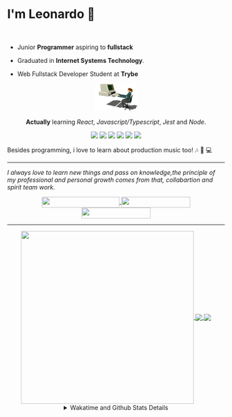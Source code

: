 # I'm Leonardo 🌈
<p align="center">
<img src="https://upload.wikimedia.org/wikipedia/en/thumb/0/05/Flag_of_Brazil.svg/1200px-Flag_of_Brazil.svg.png" width=20 height=15 / >
<img src="https://upload.wikimedia.org/wikipedia/commons/2/2b/Bandeira_do_estado_de_S%C3%A3o_Paulo.svg" width=20 height=15 / >
</p>

- Junior <b>Programmer</b> aspiring to <b>fullstack</b>

- Graduated in <b>Internet Systems Technology</b>.

- Web Fullstack Developer Student at <b>Trybe</b>

<div align="center">

<img src="./img/computer.gif" width="100px">

**Actually** learning _React_, _Javascript/Typescript_, _Jest_ and  _Node_. 

</div>
       
<p align="center">
<img src="https://badges.aleen42.com/src/react.svg">
<img src="https://badges.aleen42.com/src/redux.svg"> 
<img src="https://badges.aleen42.com/src/javascript.svg">
<img src="https://badges.aleen42.com/src/typescript.svg">
<img src="https://badges.aleen42.com/src/jest_1.svg">
<img src="https://badges.aleen42.com/src/node.svg">
<br>
</p>

Besides programming, i love to learn about production music too! :notes: :musical_keyboard: :computer:

* * *

<i>I always love to learn new things and pass on knowledge,the principle of my professional and personal growth comes from that, collabartion and spirit team work.</i><br>

<div align="center">
       
<a href="https://www.linkedin.com/in/lcds90/">
  <img align="center" src="https://img.shields.io/static/v1?logo=linkedin&label=linkedin&message=lcds90&color=blue&style=for-the-badge" height=25 width=180/>
</a>
<a href="http://lcds.me">
  <img align="center" src="https://img.shields.io/static/v1?&label=Portflio&message=site&color=green&style=for-the-badge" height=25 width=160/>
</a>
<a href="mailto:lcds90@gmail.com">
  <img align="center" src="https://img.shields.io/static/v1?&logo=gmail&label=Send&message=Email&color=red&style=for-the-badge" height=25 width=160/>
</a>
       
</div>

* * *

<div align="center">
<a href="https://wakatime.com/@lcds90">
  <img align="center" src="https://github-readme-stats.vercel.app/api/top-langs/?username=lcds90&langs_count=10&theme=gruvbox&layout=compact&include_all_commits=true" height="400px" width="400px"/>
</a>
<a href="https://wakatime.com/@lcds90">
  <img align="center" src="https://github-readme-stats.vercel.app/api?username=lcds90&count_private=true&theme=gruvbox"/>
</a>
<a href="https://wakatime.com/@lcds90">
  <img align="center" src="https://github-readme-stats.vercel.app/api/wakatime?username=lcds90&theme=gruvbox&layout=compact"/>
</a>
       
<details>
       <summary>Wakatime and Github Stats Details</summary>
       <div align="justify">
              
<!--START_SECTION:waka-->
![Profile Views](http://img.shields.io/badge/Profile%20Views-38-blue)

**🐱 My GitHub Data** 

> 🏆 889 Contributions in the Year 2021
 > 
> 📦 545.3 kB Used in GitHub's Storage 
 > 
> 💼 Opted to Hire
 > 
> 📜 56 Public Repositories 
 > 
> 🔑 39 Private Repositories  
 > 
**I'm a Night 🦉** 

```text
🌞 Morning    91 commits     ████░░░░░░░░░░░░░░░░░░░░░   17.47% 
🌆 Daytime    169 commits    ████████░░░░░░░░░░░░░░░░░   32.44% 
🌃 Evening    148 commits    ███████░░░░░░░░░░░░░░░░░░   28.41% 
🌙 Night      113 commits    █████░░░░░░░░░░░░░░░░░░░░   21.69%

```
📅 **I'm Most Productive on Monday** 

```text
Monday       107 commits    █████░░░░░░░░░░░░░░░░░░░░   20.54% 
Tuesday      76 commits     ███░░░░░░░░░░░░░░░░░░░░░░   14.59% 
Wednesday    54 commits     ██░░░░░░░░░░░░░░░░░░░░░░░   10.36% 
Thursday     43 commits     ██░░░░░░░░░░░░░░░░░░░░░░░   8.25% 
Friday       58 commits     ██░░░░░░░░░░░░░░░░░░░░░░░   11.13% 
Saturday     92 commits     ████░░░░░░░░░░░░░░░░░░░░░   17.66% 
Sunday       91 commits     ████░░░░░░░░░░░░░░░░░░░░░   17.47%

```


📊 **This Week I Spent My Time On** 

```text
⌚︎ Time Zone: America/Sao_Paulo

💬 Programming Languages: 
CSS                      7 hrs 13 mins       ████████░░░░░░░░░░░░░░░░░   33.54% 
Markdown                 5 hrs 24 mins       ██████░░░░░░░░░░░░░░░░░░░   25.13% 
JSX                      3 hrs 38 mins       ████░░░░░░░░░░░░░░░░░░░░░   16.9% 
JavaScript               2 hrs 50 mins       ███░░░░░░░░░░░░░░░░░░░░░░   13.21% 
HTML                     1 hr 47 mins        ██░░░░░░░░░░░░░░░░░░░░░░░   8.31%

🔥 Editors: 
VS Code                  21 hrs 32 mins      █████████████████████████   100.0%

🐱‍💻 Projects: 
sd-013-a-project-recipes-7 hrs 46 mins       █████████░░░░░░░░░░░░░░░░   36.11% 
grid-trybe               6 hrs 49 mins       ████████░░░░░░░░░░░░░░░░░   31.71% 
github-offensive         3 hrs 27 mins       ████░░░░░░░░░░░░░░░░░░░░░   16.05% 
sd-013-a-project-starwars2 hrs 19 mins       ██░░░░░░░░░░░░░░░░░░░░░░░   10.77% 
css-course-grid          47 mins             █░░░░░░░░░░░░░░░░░░░░░░░░   3.66%

💻 Operating System: 
Linux                    21 hrs 32 mins      █████████████████████████   100.0%

```

**I Mostly Code in JavaScript** 

```text
JavaScript               35 repos            ██████████░░░░░░░░░░░░░░░   40.7% 
HTML                     15 repos            ████░░░░░░░░░░░░░░░░░░░░░   17.44% 
TypeScript               14 repos            ████░░░░░░░░░░░░░░░░░░░░░   16.28% 
CSS                      6 repos             █░░░░░░░░░░░░░░░░░░░░░░░░   6.98% 
PHP                      5 repos             █░░░░░░░░░░░░░░░░░░░░░░░░   5.81%

```


**Timeline**

![Chart not found](https://raw.githubusercontent.com/lcds90/lcds90/main/charts/bar_graph.png) 


 Last Updated on 16/10/2021
<!--END_SECTION:waka-->
              
              
   </div>
</details>
       
       
</div>
